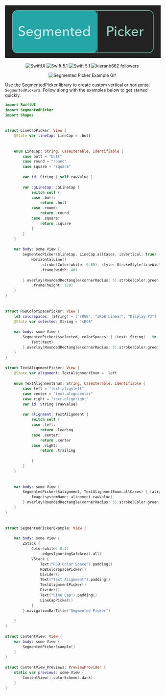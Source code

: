 <p align="center">
<img src="Segmented-Picker.svg" alt="Segmented Picker Logo" border="2"/>

<p align="center">
    <img src="https://img.shields.io/badge/platforms-iOS_13_|macOS_10.15_| watchOS_6.0-blue.svg" alt="SwiftUI" />
    <img src="https://img.shields.io/badge/Swift-5.1-orange.svg" alt="Swift 5.1" />
    <img src="https://img.shields.io/badge/SwiftPM-compatible-green.svg" alt="Swift 5.1" />
    <img src="https://img.shields.io/github/followers/kieranb662?label=Follow" alt="kieranb662 followers" />
</p>

<p align="center">
    <img src="Segmented-Picker.gif" alt="Segmented Picker Example Gif" width="300"/>
</p>

Use the SegmentedPicker library to create custom vertical or horizontal `SegmentedPicker`s. Follow along with the examples below to get started quickly. 

```swift 
import SwiftUI
import SegmentedPicker
import Shapes


struct LineCapPicker: View {
    @State var lineCap: LineCap = .butt
    
    
    enum LineCap: String, CaseIterable, Identifiable {
        case butt = "butt"
        case round = "round"
        case square = "square"
        
        var id: String { self.rawValue }
        
        var cgLineCap: CGLineCap {
            switch self {
            case .butt:
                return .butt
            case .round:
                return .round
            case .square:
                return .square
            }
        }
    }
    
    var body: some View {
        SegmentedPicker($lineCap, LineCap.allCases, isVertical: true) { (cap: LineCap)   in
            HorizontalLine()
                .stroke(Color(white: 0.85), style: StrokeStyle(lineWidth: 20, lineCap: cap.cgLineCap))
                .frame(width: 40)
            
        }.overlay(RoundedRectangle(cornerRadius: 5).stroke(Color.green))
            .frame(height: 120)
    }
}


struct RGBColorSpacePicker: View {
    let colorSpaces: [String] = ["sRGB", "sRGB Linear", "Display P3"]
    @State var selected: String = "sRGB"
    
    var body: some View {
        SegmentedPicker($selected, colorSpaces) { (text: String)   in
            Text(text)
        }.overlay(RoundedRectangle(cornerRadius: 5).stroke(Color.green))
    }
}

struct TextAlignmentPicker: View {
    @State var alignment: TextAlignmentEnum = .left
    
    enum TextAlignmentEnum: String, CaseIterable, Identifiable {
        case left = "text.alignleft"
        case center = "text.aligncenter"
        case right = "text.alignright"
        var id: String {rawValue}
        
        var alignment: TextAlignment {
            switch self {
            case .left:
                return .leading
            case .center:
                return .center
            case .right:
                return .trailing
            
            }
        }
    }
    
    
    var body: some View {
        SegmentedPicker($alignment, TextAlignmentEnum.allCases) { (alignment)   in
            Image(systemName: alignment.rawValue)
        }.overlay(RoundedRectangle(cornerRadius: 5).stroke(Color.green))
    }
}


struct SegmentedPickerExample: View {
    
    var body: some View {
        ZStack {
            Color(white: 0.1)
                .edgesIgnoringSafeArea(.all)
            VStack {
                Text("RGB Color Space").padding()
                RGBColorSpacePicker()
                Divider()
                Text("Text Alignment").padding()
                TextAlignmentPicker()
                Divider()
                Text("Line Cap").padding()
                LineCapPicker()
            }
        }.navigationBarTitle("Segmented Picker")
        
    }
}

struct ContentView: View {
    var body: some View {
        SegmentedPickerExample()
    }
}

struct ContentView_Previews: PreviewProvider {
    static var previews: some View {
        ContentView().colorScheme(.dark)
    }
}
```
